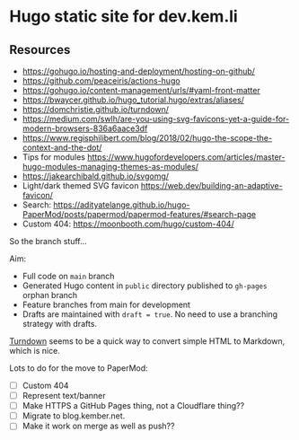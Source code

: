 # Hugo static site for dev.kem.li

## Resources

* <https://gohugo.io/hosting-and-deployment/hosting-on-github/>
* <https://github.com/peaceiris/actions-hugo>
* <https://gohugo.io/content-management/urls/#yaml-front-matter>
* <https://bwaycer.github.io/hugo_tutorial.hugo/extras/aliases/>
* <https://domchristie.github.io/turndown/>
* <https://medium.com/swlh/are-you-using-svg-favicons-yet-a-guide-for-modern-browsers-836a6aace3df>
* <https://www.regisphilibert.com/blog/2018/02/hugo-the-scope-the-context-and-the-dot/>
* Tips for modules <https://www.hugofordevelopers.com/articles/master-hugo-modules-managing-themes-as-modules/>
* https://jakearchibald.github.io/svgomg/
* Light/dark themed SVG favicon <https://web.dev/building-an-adaptive-favicon/>
* Search: <https://adityatelange.github.io/hugo-PaperMod/posts/papermod/papermod-features/#search-page>
* Custom 404: <https://moonbooth.com/hugo/custom-404/>

So the branch stuff...

Aim:

* Full code on `main` branch
* Generated Hugo content in `public` directory published to `gh-pages` orphan branch
* Feature branches from main for development
* Drafts are maintained with `draft = true`. No need to use a branching strategy with drafts.

[Turndown](https://domchristie.github.io/turndown/) seems to be a quick way to convert simple HTML to Markdown, which is nice.

Lots to do for the move to PaperMod:

- [ ] Custom 404
- [ ] Represent text/banner
- [ ] Make HTTPS a GitHub Pages thing, not a Cloudflare thing??
- [ ] Migrate to blog.kember.net.
- [ ] Make it work on merge as well as push??